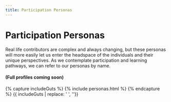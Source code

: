 ```yaml
---
title: Participation Personas
---
```


# Participation Personas

  Real life contributors are complex and always changing, but these personas will more easily let us enter the headspace of the individuals and their unique perspectives.  As we contemplate participation and learning pathways, we can refer to our personas by name.

#### (Full profiles coming soon)

{% capture includeGuts %}
{% include personas.html %}
{% endcapture %}
{{ includeGuts | replace: '    ', ''}}
